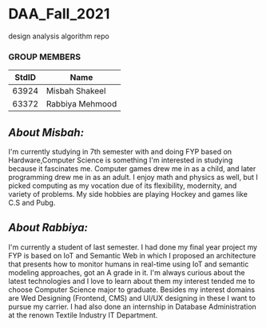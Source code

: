 # DAA_Fall_2021
design analysis algorithm repo

### GROUP MEMBERS ###
StdID | Name
------------ | -------------
63924 | Misbah Shakeel 
63372 | Rabbiya Mehmood

*About Misbah:* 
--------------------
I'm currently studying in 7th semester with and doing FYP based on Hardware,Computer Science is something I'm interested in studying because it fascinates me. Computer games drew me in as a child, and later programming drew me in as an adult. I enjoy math and physics as well, but I picked computing as my vocation due of its flexibility, modernity, and variety of problems.
My side hobbies are playing Hockey and games like C.S and Pubg.


*About Rabbiya:*
--------------------
I'm currently a student of last semester. I had done my final year project my FYP is based on IoT and Semantic Web in which I proposed an architecture that presents how to monitor humans in real-time using IoT and semantic modeling approaches, got an A grade in it. I'm always curious about the latest technologies and I love to learn about them my interest tended me to choose Computer Science major to graduate. Besides my interest domains are Wed Designing (Frontend, CMS) and UI/UX designing in these I want to pursue my carrier. I had also done an internship in Database Administration at the renown Textile Industry IT Department.
